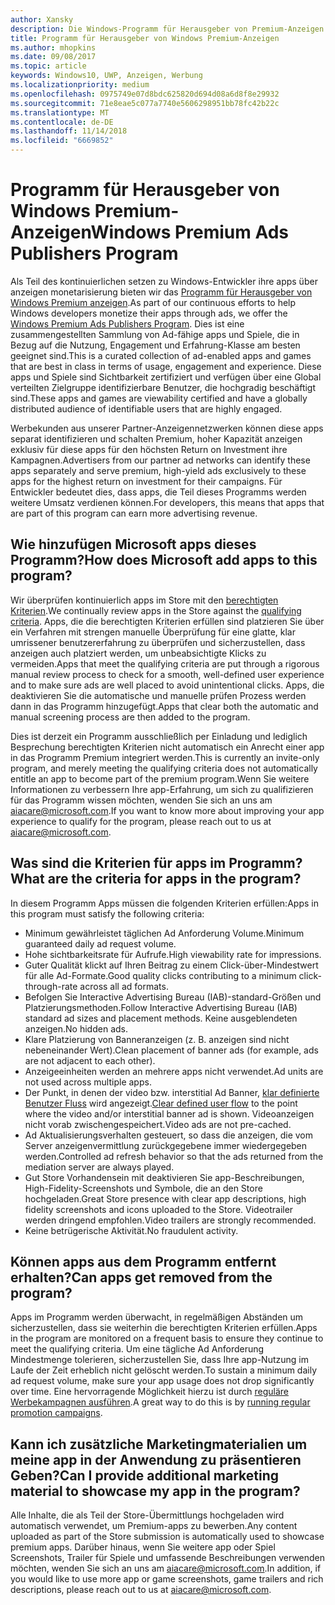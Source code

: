 ```yaml
---
author: Xansky
description: Die Windows-Programm für Herausgeber von Premium-Anzeigen einer zusammengestellten Sammlung von Ad-fähige apps besteht aus, die mit Premium, Partner Anzeigennetzwerken abzielen können hoher Kapazität anzeigen. In diesem Programm Apps, die in Bezug auf die Nutzung, Engagement und Erfahrung-Klasse am besten geeignet sind.
title: Programm für Herausgeber von Windows Premium-Anzeigen
ms.author: mhopkins
ms.date: 09/08/2017
ms.topic: article
keywords: Windows10, UWP, Anzeigen, Werbung
ms.localizationpriority: medium
ms.openlocfilehash: 0975749e07d8bdc625820d694d08a6d8f8e29932
ms.sourcegitcommit: 71e8eae5c077a7740e5606298951bb78fc42b22c
ms.translationtype: MT
ms.contentlocale: de-DE
ms.lasthandoff: 11/14/2018
ms.locfileid: "6669852"
---
```

# <a name="windows-premium-ads-publishers-program"></a><span data-ttu-id="f3975-105">Programm für Herausgeber von Windows Premium-Anzeigen</span><span class="sxs-lookup"><span data-stu-id="f3975-105">Windows Premium Ads Publishers Program</span></span>

<span data-ttu-id="f3975-106">Als Teil des kontinuierlichen setzen zu Windows-Entwickler ihre apps über anzeigen monetarisierung bieten wir das [Programm für Herausgeber von Windows Premium anzeigen](http://www.windowspremiumapps.com).</span><span class="sxs-lookup"><span data-stu-id="f3975-106">As part of our continuous efforts to help Windows developers monetize their apps through ads, we offer the [Windows Premium Ads Publishers Program](http://www.windowspremiumapps.com).</span></span> <span data-ttu-id="f3975-107">Dies ist eine zusammengestellten Sammlung von Ad-fähige apps und Spiele, die in Bezug auf die Nutzung, Engagement und Erfahrung-Klasse am besten geeignet sind.</span><span class="sxs-lookup"><span data-stu-id="f3975-107">This is a curated collection of ad-enabled apps and games that are best in class in terms of usage, engagement and experience.</span></span> <span data-ttu-id="f3975-108">Diese apps und Spiele sind Sichtbarkeit zertifiziert und verfügen über eine Global verteilten Zielgruppe identifizierbare Benutzer, die hochgradig beschäftigt sind.</span><span class="sxs-lookup"><span data-stu-id="f3975-108">These apps and games are viewability certified and have a globally distributed audience of identifiable users that are highly engaged.</span></span>

<span data-ttu-id="f3975-109">Werbekunden aus unserer Partner-Anzeigennetzwerken können diese apps separat identifizieren und schalten Premium, hoher Kapazität anzeigen exklusiv für diese apps für den höchsten Return on Investment ihre Kampagnen.</span><span class="sxs-lookup"><span data-stu-id="f3975-109">Advertisers from our partner ad networks can identify these apps separately and serve premium, high-yield ads exclusively to these apps for the highest return on investment for their campaigns.</span></span> <span data-ttu-id="f3975-110">Für Entwickler bedeutet dies, dass apps, die Teil dieses Programms werden weitere Umsatz verdienen können.</span><span class="sxs-lookup"><span data-stu-id="f3975-110">For developers, this means that apps that are part of this program can earn more advertising revenue.</span></span>

## <a name="how-does-microsoft-add-apps-to-this-program"></a><span data-ttu-id="f3975-111">Wie hinzufügen Microsoft apps dieses Programm?</span><span class="sxs-lookup"><span data-stu-id="f3975-111">How does Microsoft add apps to this program?</span></span> 

<span data-ttu-id="f3975-112">Wir überprüfen kontinuierlich apps im Store mit den [berechtigten Kriterien](#what-are-the-criteria-for-apps-in-the-program).</span><span class="sxs-lookup"><span data-stu-id="f3975-112">We continually review apps in the Store against the [qualifying criteria](#what-are-the-criteria-for-apps-in-the-program).</span></span> <span data-ttu-id="f3975-113">Apps, die die berechtigten Kriterien erfüllen sind platzieren Sie über ein Verfahren mit strengen manuelle Überprüfung für eine glatte, klar umrissener benutzererfahrung zu überprüfen und sicherzustellen, dass anzeigen auch platziert werden, um unbeabsichtigte Klicks zu vermeiden.</span><span class="sxs-lookup"><span data-stu-id="f3975-113">Apps that meet the qualifying criteria are put through a rigorous manual review process to check for a smooth, well-defined user experience and to make sure ads are well placed to avoid unintentional clicks.</span></span> <span data-ttu-id="f3975-114">Apps, die deaktivieren Sie die automatische und manuelle prüfen Prozess werden dann in das Programm hinzugefügt.</span><span class="sxs-lookup"><span data-stu-id="f3975-114">Apps that clear both the automatic and manual screening process are then added to the program.</span></span>

<span data-ttu-id="f3975-115">Dies ist derzeit ein Programm ausschließlich per Einladung und lediglich Besprechung berechtigten Kriterien nicht automatisch ein Anrecht einer app in das Programm Premium integriert werden.</span><span class="sxs-lookup"><span data-stu-id="f3975-115">This is currently an invite-only program, and merely meeting the qualifying criteria does not automatically entitle an app to become part of the premium program.</span></span><span data-ttu-id="f3975-116">Wenn Sie weitere Informationen zu verbessern Ihre app-Erfahrung, um sich zu qualifizieren für das Programm wissen möchten, wenden Sie sich an uns am aiacare@microsoft.com.</span><span class="sxs-lookup"><span data-stu-id="f3975-116">If you want to know more about improving your app experience to qualify for the program, please reach out to us at aiacare@microsoft.com.</span></span>

## <a name="what-are-the-criteria-for-apps-in-the-program"></a><span data-ttu-id="f3975-117">Was sind die Kriterien für apps im Programm?</span><span class="sxs-lookup"><span data-stu-id="f3975-117">What are the criteria for apps in the program?</span></span>

<span data-ttu-id="f3975-118">In diesem Programm Apps müssen die folgenden Kriterien erfüllen:</span><span class="sxs-lookup"><span data-stu-id="f3975-118">Apps in this program must satisfy the following criteria:</span></span>

* <span data-ttu-id="f3975-119">Minimum gewährleistet täglichen Ad Anforderung Volume.</span><span class="sxs-lookup"><span data-stu-id="f3975-119">Minimum guaranteed daily ad request volume.</span></span> 
* <span data-ttu-id="f3975-120">Hohe sichtbarkeitsrate für Aufrufe.</span><span class="sxs-lookup"><span data-stu-id="f3975-120">High viewability rate for impressions.</span></span> 
* <span data-ttu-id="f3975-121">Guter Qualität klickt auf Ihren Beitrag zu einem Click-über-Mindestwert für alle Ad-Formate.</span><span class="sxs-lookup"><span data-stu-id="f3975-121">Good quality clicks contributing to a minimum click-through-rate across all ad formats.</span></span> 
* <span data-ttu-id="f3975-122">Befolgen Sie Interactive Advertising Bureau (IAB)-standard-Größen und Platzierungsmethoden.</span><span class="sxs-lookup"><span data-stu-id="f3975-122">Follow Interactive Advertising Bureau (IAB) standard ad sizes and placement methods.</span></span> <span data-ttu-id="f3975-123">Keine ausgeblendeten anzeigen.</span><span class="sxs-lookup"><span data-stu-id="f3975-123">No hidden ads.</span></span>
* <span data-ttu-id="f3975-124">Klare Platzierung von Banneranzeigen (z. B. anzeigen sind nicht nebeneinander Wert).</span><span class="sxs-lookup"><span data-stu-id="f3975-124">Clean placement of banner ads (for example, ads are not adjacent to each other).</span></span>
* <span data-ttu-id="f3975-125">Anzeigeeinheiten werden an mehrere apps nicht verwendet.</span><span class="sxs-lookup"><span data-stu-id="f3975-125">Ad units are not used across multiple apps.</span></span>
* <span data-ttu-id="f3975-126">Der Punkt, in denen der video bzw. interstitial Ad Banner, [klar definierte Benutzer Fluss](https://blogs.windows.com/buildingapps/2017/08/31/best-practices-using-video-ads-windows-apps/) wird angezeigt.</span><span class="sxs-lookup"><span data-stu-id="f3975-126">[Clear defined user flow](https://blogs.windows.com/buildingapps/2017/08/31/best-practices-using-video-ads-windows-apps/) to the point where the video and/or interstitial banner ad is shown.</span></span> <span data-ttu-id="f3975-127">Videoanzeigen nicht vorab zwischengespeichert.</span><span class="sxs-lookup"><span data-stu-id="f3975-127">Video ads are not pre-cached.</span></span> 
* <span data-ttu-id="f3975-128">Ad Aktualisierungsverhalten gesteuert, so dass die anzeigen, die vom Server anzeigenvermittlung zurückgegebene immer wiedergegeben werden.</span><span class="sxs-lookup"><span data-stu-id="f3975-128">Controlled ad refresh behavior so that the ads returned from the mediation server are always played.</span></span>
* <span data-ttu-id="f3975-129">Gut Store Vorhandensein mit deaktivieren Sie app-Beschreibungen, High-Fidelity-Screenshots und Symbole, die an den Store hochgeladen.</span><span class="sxs-lookup"><span data-stu-id="f3975-129">Great Store presence with clear app descriptions, high fidelity screenshots and icons uploaded to the Store.</span></span> <span data-ttu-id="f3975-130">Videotrailer werden dringend empfohlen.</span><span class="sxs-lookup"><span data-stu-id="f3975-130">Video trailers are strongly recommended.</span></span>
* <span data-ttu-id="f3975-131">Keine betrügerische Aktivität.</span><span class="sxs-lookup"><span data-stu-id="f3975-131">No fraudulent activity.</span></span>

## <a name="can-apps-get-removed-from-the-program"></a><span data-ttu-id="f3975-132">Können apps aus dem Programm entfernt erhalten?</span><span class="sxs-lookup"><span data-stu-id="f3975-132">Can apps get removed from the program?</span></span>

<span data-ttu-id="f3975-133">Apps im Programm werden überwacht, in regelmäßigen Abständen um sicherzustellen, dass sie weiterhin die berechtigten Kriterien erfüllen.</span><span class="sxs-lookup"><span data-stu-id="f3975-133">Apps in the program are monitored on a frequent basis to ensure they continue to meet the qualifying criteria.</span></span> <span data-ttu-id="f3975-134">Um eine tägliche Ad Anforderung Mindestmenge tolerieren, sicherzustellen Sie, dass Ihre app-Nutzung im Laufe der Zeit erheblich nicht gelöscht werden.</span><span class="sxs-lookup"><span data-stu-id="f3975-134">To sustain a minimum daily ad request volume, make sure your app usage does not drop significantly over time.</span></span> <span data-ttu-id="f3975-135">Eine hervorragende Möglichkeit hierzu ist durch [reguläre Werbekampagnen ausführen](https://developer.microsoft.com/en-us/store/promote-your-apps).</span><span class="sxs-lookup"><span data-stu-id="f3975-135">A great way to do this is by [running regular promotion campaigns](https://developer.microsoft.com/en-us/store/promote-your-apps).</span></span>

## <a name="can-i-provide-additional-marketing-material-to-showcase-my-app-in-the-program"></a><span data-ttu-id="f3975-136">Kann ich zusätzliche Marketingmaterialien um meine app in der Anwendung zu präsentieren Geben?</span><span class="sxs-lookup"><span data-stu-id="f3975-136">Can I provide additional marketing material to showcase my app in the program?</span></span> 

<span data-ttu-id="f3975-137">Alle Inhalte, die als Teil der Store-Übermittlungs hochgeladen wird automatisch verwendet, um Premium-apps zu bewerben.</span><span class="sxs-lookup"><span data-stu-id="f3975-137">Any content uploaded as part of the Store submission is automatically used to showcase premium apps.</span></span> <span data-ttu-id="f3975-138">Darüber hinaus, wenn Sie weitere app oder Spiel Screenshots, Trailer für Spiele und umfassende Beschreibungen verwenden möchten, wenden Sie sich an uns am aiacare@microsoft.com.</span><span class="sxs-lookup"><span data-stu-id="f3975-138">In addition, if you would like to use more app or game screenshots, game trailers and rich descriptions, please reach out to us at aiacare@microsoft.com.</span></span>
